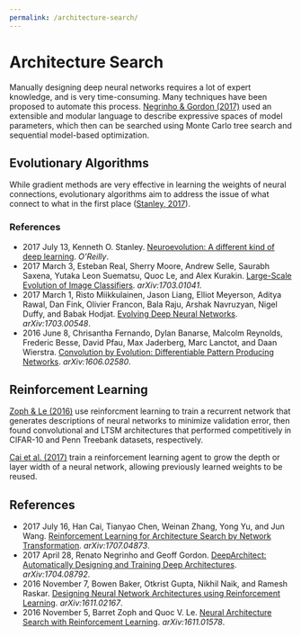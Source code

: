 ```yaml
---
permalink: /architecture-search/
---
```

# Architecture Search

Manually designing deep neural networks requires a lot of expert knowledge, and is very time-consuming. Many techniques have been proposed to automate this process. [Negrinho & Gordon (2017)](https://arxiv.org/abs/1704.08792) used an extensible and modular language to describe expressive spaces of model parameters, which then can be searched using Monte Carlo tree search and sequential model-based optimization.

## Evolutionary Algorithms

While gradient methods are very effective in learning the weights of neural connections, evolutionary algorithms aim to address the issue of what connect to what in the first place ([Stanley, 2017](https://www.oreilly.com/ideas/neuroevolution-a-different-kind-of-deep-learning)).

### References

* 2017 July 13, Kenneth O. Stanley. [Neuroevolution: A different kind of deep learning](https://www.oreilly.com/ideas/neuroevolution-a-different-kind-of-deep-learning). *O'Reilly*.
* 2017 March 3, Esteban Real, Sherry Moore, Andrew Selle, Saurabh Saxena, Yutaka Leon Suematsu, Quoc Le, and Alex Kurakin. [Large-Scale Evolution of Image Classifiers](https://arxiv.org/abs/1703.01041). *arXiv:1703.01041*.
* 2017 March 1, Risto Miikkulainen, Jason Liang, Elliot Meyerson, Aditya Rawal, Dan Fink, Olivier Francon, Bala Raju, Arshak Navruzyan, Nigel Duffy, and Babak Hodjat. [Evolving Deep Neural Networks](https://arxiv.org/abs/1703.00548). *arXiv:1703.00548*.
* 2016 June 8, Chrisantha Fernando, Dylan Banarse, Malcolm Reynolds, Frederic Besse, David Pfau, Max Jaderberg, Marc Lanctot, and Daan Wierstra. [Convolution by Evolution: Differentiable Pattern Producing Networks](https://arxiv.org/abs/1606.02580). *arXiv:1606.02580*.

## Reinforcement Learning

[Zoph & Le (2016)](https://arxiv.org/abs/1611.01578) use reinforcment learning to train a recurrent network that generates descriptions of neural networks to minimize validation error, then found convolutional and LTSM architectures that performed competitively in CIFAR-10 and Penn Treebank datasets, respectively.

[Cai et al. (2017)](https://arxiv.org/abs/1707.04873) train a reinforcement learning agent to grow the depth or layer width of a neural network, allowing previously learned weights to be reused.

## References

* 2017 July 16, Han Cai, Tianyao Chen, Weinan Zhang, Yong Yu, and Jun Wang. [Reinforcement Learning for Architecture Search by Network Transformation](https://arxiv.org/abs/1707.04873). *arXiv:1707.04873*.
* 2017 April 28, Renato Negrinho and Geoff Gordon. [DeepArchitect: Automatically Designing and Training Deep Architectures](https://arxiv.org/abs/1704.08792). *arXiv:1704.08792*.
* 2016 November 7, Bowen Baker, Otkrist Gupta, Nikhil Naik, and Ramesh Raskar. [Designing Neural Network Architectures using Reinforcement Learning](https://arxiv.org/abs/1611.02167). *arXiv:1611.02167*.
* 2016 November 5, Barret Zoph and Quoc V. Le. [Neural Architecture Search with Reinforcement Learning](https://arxiv.org/abs/1611.01578). *arXiv:1611.01578*.

